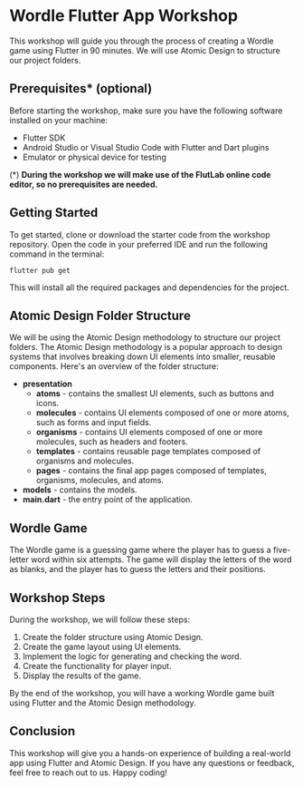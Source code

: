 # Wordle Flutter App Workshop

This workshop will guide you through the process of creating a Wordle game using Flutter in 90 minutes. We will use Atomic Design to structure our project folders.

## Prerequisites* (optional)

Before starting the workshop, make sure you have the following software installed on your machine:

- Flutter SDK
- Android Studio or Visual Studio Code with Flutter and Dart plugins
- Emulator or physical device for testing

(*) **During the workshop we will make use of the FlutLab online code editor, so no prerequisites are needed.**

## Getting Started

To get started, clone or download the starter code from the workshop repository. Open the code in your preferred IDE and run the following command in the terminal:

```flutter pub get```


This will install all the required packages and dependencies for the project.

## Atomic Design Folder Structure

We will be using the Atomic Design methodology to structure our project folders. The Atomic Design methodology is a popular approach to design systems that involves breaking down UI elements into smaller, reusable components. Here's an overview of the folder structure:

- **presentation**
    - **atoms** - contains the smallest UI elements, such as buttons and icons.
    - **molecules** - contains UI elements composed of one or more atoms, such as forms and input fields.
    - **organisms** - contains UI elements composed of one or more molecules, such as headers and footers.
    - **templates** - contains reusable page templates composed of organisms and molecules.
    - **pages** - contains the final app pages composed of templates, organisms, molecules, and atoms.
- **models** - contains the models.
- **main.dart** - the entry point of the application.

## Wordle Game

The Wordle game is a guessing game where the player has to guess a five-letter word within six attempts. The game will display the letters of the word as blanks, and the player has to guess the letters and their positions.

## Workshop Steps

During the workshop, we will follow these steps:

1. Create the folder structure using Atomic Design.
2. Create the game layout using UI elements.
3. Implement the logic for generating and checking the word.
4. Create the functionality for player input.
5. Display the results of the game.

By the end of the workshop, you will have a working Wordle game built using Flutter and the Atomic Design methodology.

## Conclusion

This workshop will give you a hands-on experience of building a real-world app using Flutter and Atomic Design. If you have any questions or feedback, feel free to reach out to us. Happy coding!
